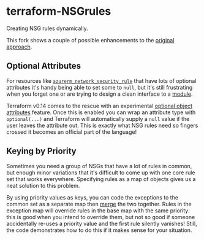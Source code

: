 # terraform-NSGrules
Creating NSG rules dynamically.

This fork shows a couple of possible enhancements to the
[original approach](https://techlearning22334198.wordpress.com/2021/03/05/dynamically-adding-nsg-rules-with-terraform/).

## Optional Attributes

For resources like
[`azurerm_network_security_rule`](https://registry.terraform.io/providers/hashicorp/azurerm/latest/docs/resources/network_security_rule)
that have lots of optional attributes it's handy being able to set some to `null`,
but it's still frustrating when you forget one or are trying to design a clean interface
to a [module](https://www.terraform.io/docs/language/modules/index.html).

Terraform v0.14 comes to the rescue with an experimental
[optional object attributes](https://www.terraform.io/docs/language/expressions/type-constraints.html#experimental-optional-object-type-attributes)
feature. Once this is enabled you can wrap an attribute type with `optional(...)` and
Terraform will automatically supply a `null` value if the user leaves the attribute
out. This is exactly what NSG rules need so fingers crossed it becomes an official
part of the language!

## Keying by Priority

Sometimes you need a group of NSGs that have a lot of rules in common, but
enough minor variations that it's difficult to come up with one core rule set
that works everywhere. Specifying rules as a map of objects gives us a neat
solution to this problem.

By using priority values as keys, you can code the exceptions to the common set
as a separate map then
[merge](https://www.terraform.io/docs/language/functions/merge.html)
the two together. Rules in the exception map will override rules in the base map
with the same priority: this is good when you intend to override them, but not
so good if someone accidentally re-uses a priority value and the first rule
silently vanishes! Still, the code demonstrates how to do this if it makes
sense for your situation.
